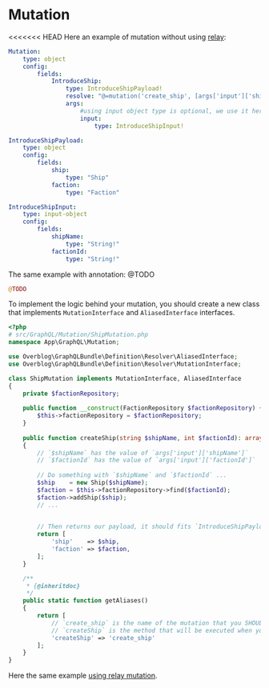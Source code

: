 # Mutation

<<<<<<< HEAD
Here an example of mutation without using [relay](https://facebook.github.io/relay/):

```yaml
Mutation:
    type: object
    config:
        fields:
            IntroduceShip:
                type: IntroduceShipPayload!
                resolve: "@=mutation('create_ship', [args['input']['shipName'], args['input']['factionId']])"
                args:
                    #using input object type is optional, we use it here to be iso with relay mutation example.
                    input:
                        type: IntroduceShipInput!

IntroduceShipPayload:
    type: object
    config:
        fields:
            ship:
                type: "Ship"
            faction:
                type: "Faction"

IntroduceShipInput:
    type: input-object
    config:
        fields:
            shipName:
                type: "String!"
            factionId:
                type: "String!"
```

The same example with annotation: @TODO

```php
@TODO
```

To implement the logic behind your mutation, you should create a new class that
implements `MutationInterface` and `AliasedInterface` interfaces.

```php
<?php
# src/GraphQL/Mutation/ShipMutation.php
namespace App\GraphQL\Mutation;

use Overblog\GraphQLBundle\Definition\Resolver\AliasedInterface;
use Overblog\GraphQLBundle\Definition\Resolver\MutationInterface;

class ShipMutation implements MutationInterface, AliasedInterface
{
    private $factionRepository;
    
    public function __construct(FactionRepository $factionRepository) {
        $this->factionRepository = $factionRepository;
    }
    
    public function createShip(string $shipName, int $factionId): array
    {
        // `$shipName` has the value of `args['input']['shipName']`
        // `$factionId` has the value of `args['input']['factionId']`
        
        // Do something with `$shipName` and `$factionId` ...
        $ship    = new Ship($shipName);
        $faction = $this->factionRepository->find($factionId);
        $faction->addShip($ship);
        // ...
        

        // Then returns our payload, it should fits `IntroduceShipPayload` type
        return [
            'ship'    => $ship,
            'faction' => $faction,
        ];
    }

    /**
     * {@inheritdoc}
     */
    public static function getAliases()
    {
        return [
            // `create_ship` is the name of the mutation that you SHOULD use inside of your types definition
            // `createShip` is the method that will be executed when you call `@=resolver('create_ship')`
            'createShip' => 'create_ship'
        ];
    }
}
```

Here the same example [using relay mutation](relay/mutation.md).
